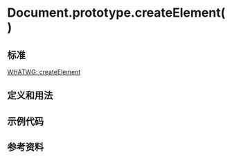 # Document.prototype.createElement()

## 标准
[WHATWG: createElement]()

## 定义和用法


## 示例代码


## 参考资料

